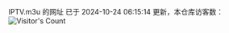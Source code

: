 IPTV.m3u 的网址 已于 2024-10-24 06:15:14 更新，本仓库访客数：![Visitor's Count](https://profile-counter.glitch.me/hero1898_tv/count.svg)
